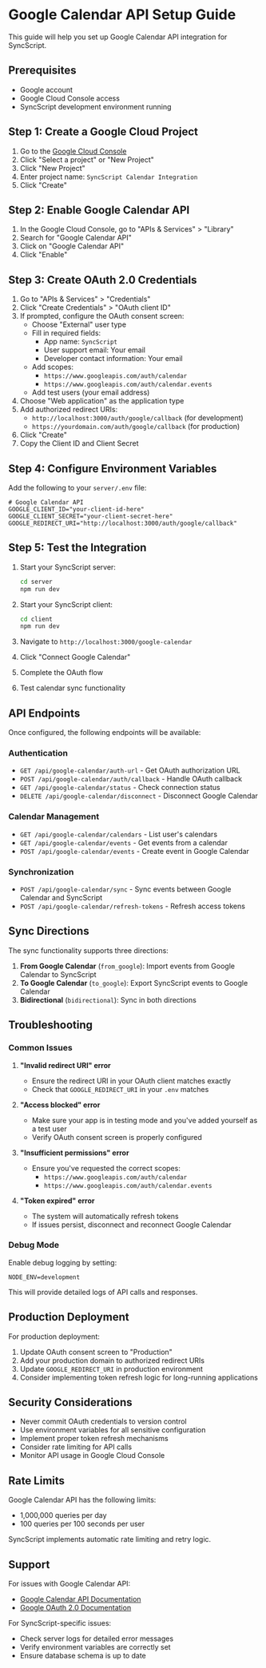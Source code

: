 # Google Calendar API Setup Guide

This guide will help you set up Google Calendar API integration for SyncScript.

## Prerequisites

- Google account
- Google Cloud Console access
- SyncScript development environment running

## Step 1: Create a Google Cloud Project

1. Go to the [Google Cloud Console](https://console.cloud.google.com/)
2. Click "Select a project" or "New Project"
3. Click "New Project"
4. Enter project name: `SyncScript Calendar Integration`
5. Click "Create"

## Step 2: Enable Google Calendar API

1. In the Google Cloud Console, go to "APIs & Services" > "Library"
2. Search for "Google Calendar API"
3. Click on "Google Calendar API"
4. Click "Enable"

## Step 3: Create OAuth 2.0 Credentials

1. Go to "APIs & Services" > "Credentials"
2. Click "Create Credentials" > "OAuth client ID"
3. If prompted, configure the OAuth consent screen:
   - Choose "External" user type
   - Fill in required fields:
     - App name: `SyncScript`
     - User support email: Your email
     - Developer contact information: Your email
   - Add scopes:
     - `https://www.googleapis.com/auth/calendar`
     - `https://www.googleapis.com/auth/calendar.events`
   - Add test users (your email address)
4. Choose "Web application" as the application type
5. Add authorized redirect URIs:
   - `http://localhost:3000/auth/google/callback` (for development)
   - `https://yourdomain.com/auth/google/callback` (for production)
6. Click "Create"
7. Copy the Client ID and Client Secret

## Step 4: Configure Environment Variables

Add the following to your `server/.env` file:

```env
# Google Calendar API
GOOGLE_CLIENT_ID="your-client-id-here"
GOOGLE_CLIENT_SECRET="your-client-secret-here"
GOOGLE_REDIRECT_URI="http://localhost:3000/auth/google/callback"
```

## Step 5: Test the Integration

1. Start your SyncScript server:
   ```bash
   cd server
   npm run dev
   ```

2. Start your SyncScript client:
   ```bash
   cd client
   npm run dev
   ```

3. Navigate to `http://localhost:3000/google-calendar`
4. Click "Connect Google Calendar"
5. Complete the OAuth flow
6. Test calendar sync functionality

## API Endpoints

Once configured, the following endpoints will be available:

### Authentication
- `GET /api/google-calendar/auth-url` - Get OAuth authorization URL
- `POST /api/google-calendar/auth/callback` - Handle OAuth callback
- `GET /api/google-calendar/status` - Check connection status
- `DELETE /api/google-calendar/disconnect` - Disconnect Google Calendar

### Calendar Management
- `GET /api/google-calendar/calendars` - List user's calendars
- `GET /api/google-calendar/events` - Get events from a calendar
- `POST /api/google-calendar/events` - Create event in Google Calendar

### Synchronization
- `POST /api/google-calendar/sync` - Sync events between Google Calendar and SyncScript
- `POST /api/google-calendar/refresh-tokens` - Refresh access tokens

## Sync Directions

The sync functionality supports three directions:

1. **From Google Calendar** (`from_google`): Import events from Google Calendar to SyncScript
2. **To Google Calendar** (`to_google`): Export SyncScript events to Google Calendar
3. **Bidirectional** (`bidirectional`): Sync in both directions

## Troubleshooting

### Common Issues

1. **"Invalid redirect URI" error**
   - Ensure the redirect URI in your OAuth client matches exactly
   - Check that `GOOGLE_REDIRECT_URI` in your `.env` matches

2. **"Access blocked" error**
   - Make sure your app is in testing mode and you've added yourself as a test user
   - Verify OAuth consent screen is properly configured

3. **"Insufficient permissions" error**
   - Ensure you've requested the correct scopes:
     - `https://www.googleapis.com/auth/calendar`
     - `https://www.googleapis.com/auth/calendar.events`

4. **"Token expired" error**
   - The system will automatically refresh tokens
   - If issues persist, disconnect and reconnect Google Calendar

### Debug Mode

Enable debug logging by setting:
```env
NODE_ENV=development
```

This will provide detailed logs of API calls and responses.

## Production Deployment

For production deployment:

1. Update OAuth consent screen to "Production"
2. Add your production domain to authorized redirect URIs
3. Update `GOOGLE_REDIRECT_URI` in production environment
4. Consider implementing token refresh logic for long-running applications

## Security Considerations

- Never commit OAuth credentials to version control
- Use environment variables for all sensitive configuration
- Implement proper token refresh mechanisms
- Consider rate limiting for API calls
- Monitor API usage in Google Cloud Console

## Rate Limits

Google Calendar API has the following limits:
- 1,000,000 queries per day
- 100 queries per 100 seconds per user

SyncScript implements automatic rate limiting and retry logic.

## Support

For issues with Google Calendar API:
- [Google Calendar API Documentation](https://developers.google.com/calendar/api/v3/reference)
- [Google OAuth 2.0 Documentation](https://developers.google.com/identity/protocols/oauth2)

For SyncScript-specific issues:
- Check server logs for detailed error messages
- Verify environment variables are correctly set
- Ensure database schema is up to date
